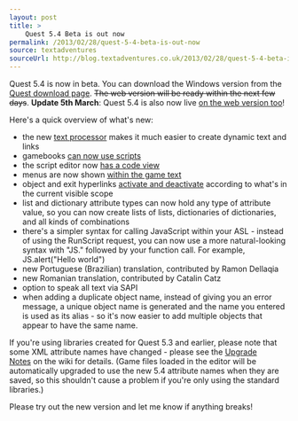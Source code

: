 ```yaml
---
layout: post
title: >
    Quest 5.4 Beta is out now
permalink: /2013/02/28/quest-5-4-beta-is-out-now
source: textadventures
sourceUrl: http://blog.textadventures.co.uk/2013/02/28/quest-5-4-beta-is-out-now/
---
```

Quest 5.4 is now in beta. You can download the Windows version from the <a href="http://www.textadventures.co.uk/quest/download/">Quest download page</a>. <del>The web version will be ready within the next few days</del>. <strong>Update 5th March</strong>: Quest 5.4 is also now live <a href="http://www.textadventures.co.uk/create/">on the web version too</a>!

Here's a quick overview of what's new:
<ul>
	<li>the new <a title="Quest 5.4 Text Processor – easier adaptive text and links" href="http://blog.textadventures.co.uk/2013/02/27/quest-5-4-text-processor-easier-adaptive-text-and-links/">text processor</a> makes it much easier to create dynamic text and links</li>
	<li>gamebooks <a title="Bringing more power to gamebook mode in Quest 5.4" href="http://blog.textadventures.co.uk/2013/02/27/bringing-more-power-to-gamebook-mode-in-quest-5-4/">can now use scripts</a></li>
	<li>the script editor now <a title="Quest 5.4 Script Editor – showing you teh codez" href="http://blog.textadventures.co.uk/2013/02/25/quest-5-4-script-editor-showing-you-teh-codez/">has a code view</a></li>
	<li><span style="line-height:14px;">menus are now shown <a title="Slicker hyperlinks in Quest 5.4" href="http://blog.textadventures.co.uk/2013/02/28/slicker-hyperlinks-in-quest-5-4/">within the game text</a></span></li>
	<li><span style="line-height:14px;">object and exit hyperlinks <a title="Slicker hyperlinks in Quest 5.4" href="http://blog.textadventures.co.uk/2013/02/28/slicker-hyperlinks-in-quest-5-4/">activate and deactivate</a> according to what's in the current visible scope</span></li>
	<li>list and dictionary attribute types can now hold any type of attribute value, so you can now create lists of lists, dictionaries of dictionaries, and all kinds of combinations</li>
	<li>there's a simpler syntax for calling JavaScript within your ASL - instead of using the RunScript request, you can now use a more natural-looking syntax with "JS." followed by your function call. For example, JS.alert("Hello world")</li>
	<li>new Portuguese (Brazilian) translation, contributed by Ramon Dellaqia</li>
	<li>new Romanian translation, contributed by Catalin Catz</li>
	<li>option to speak all text via SAPI</li>
	<li>when adding a duplicate object name, instead of giving you an error message, a unique object name is generated and the name you entered is used as its alias - so it's now easier to add multiple objects that appear to have the same name.</li>
</ul>
If you're using libraries created for Quest 5.3 and earlier, please note that some XML attribute names have changed - please see the <a href="http://quest5.net/wiki/Upgrade_Notes#Upgrading_from_Quest_5.3_to_Quest_5.4">Upgrade Notes</a> on the wiki for details. (Game files loaded in the editor will be automatically upgraded to use the new 5.4 attribute names when they are saved, so this shouldn't cause a problem if you're only using the standard libraries.)

Please try out the new version and let me know if anything breaks!
